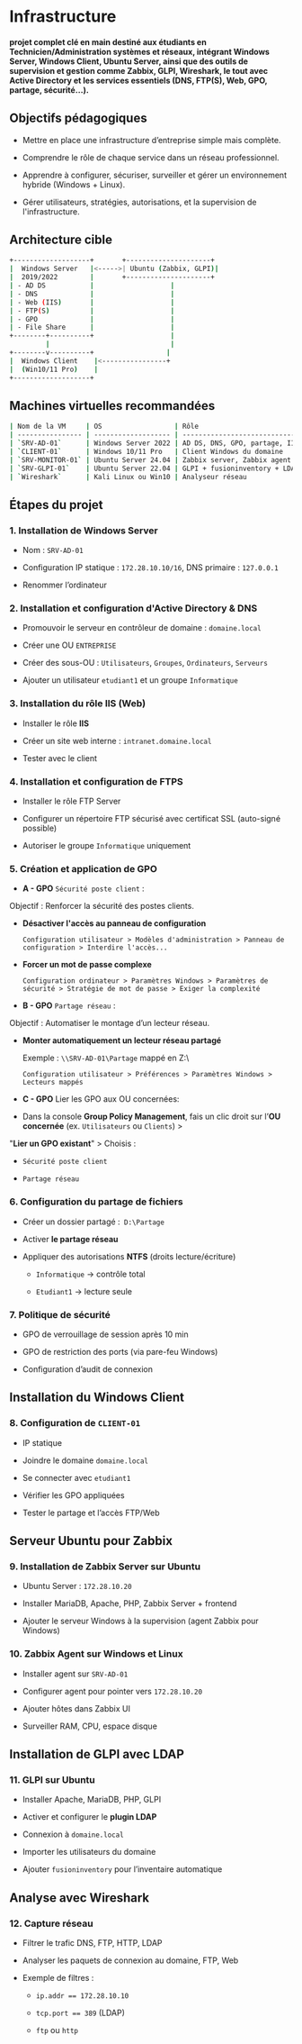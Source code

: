 # Infrastructure

#### projet complet clé en main destiné aux étudiants en Technicien/Administration systèmes et réseaux, intégrant Windows Server, Windows Client, Ubuntu Server, ainsi que des outils de supervision et gestion comme Zabbix, GLPI, Wireshark, le tout avec Active Directory et les services essentiels (DNS, FTP(S), Web, GPO, partage, sécurité…).

## Objectifs pédagogiques

- Mettre en place une infrastructure d’entreprise simple mais complète.

- Comprendre le rôle de chaque service dans un réseau professionnel.

- Apprendre à configurer, sécuriser, surveiller et gérer un environnement hybride (Windows + Linux).

- Gérer utilisateurs, stratégies, autorisations, et la supervision de l'infrastructure.

## Architecture cible

```sh
+-------------------+       +---------------------+
|  Windows Server   |<----->| Ubuntu (Zabbix, GLPI)|
|  2019/2022        |       +---------------------+
| - AD DS           |                   |
| - DNS             |                   |
| - Web (IIS)       |                   |
| - FTP(S)          |                   |
| - GPO             |                   |
| - File Share      |                   |
+--------+----------+                   |
         |                              |
+--------v----------+                  |
|  Windows Client    |<----------------+
|  (Win10/11 Pro)    |
+-------------------+
```

## Machines virtuelles recommandées

```sh
| Nom de la VM     | OS                  | Rôle                                  |
| ---------------- | ------------------- | ------------------------------------- |
| `SRV-AD-01`      | Windows Server 2022 | AD DS, DNS, GPO, partage, IIS, FTP(S) |
| `CLIENT-01`      | Windows 10/11 Pro   | Client Windows du domaine             |
| `SRV-MONITOR-01` | Ubuntu Server 24.04 | Zabbix server, Zabbix agent           |
| `SRV-GLPI-01`    | Ubuntu Server 22.04 | GLPI + fusioninventory + LDAP         |
| `Wireshark`      | Kali Linux ou Win10 | Analyseur réseau                      |
```

## Étapes du projet

### 1. Installation de Windows Server

- Nom : `SRV-AD-01`

- Configuration IP statique : `172.28.10.10/16`, DNS primaire : `127.0.0.1`

- Renommer l’ordinateur

### 2. Installation et configuration d'Active Directory & DNS

- Promouvoir le serveur en contrôleur de domaine : `domaine.local`

- Créer une OU `ENTREPRISE`

- Créer des sous-OU : `Utilisateurs`, `Groupes`, `Ordinateurs`, `Serveurs`

- Ajouter un utilisateur `etudiant1` et un groupe `Informatique`

### 3. Installation du rôle IIS (Web)

- Installer le rôle **IIS**

- Créer un site web interne : `intranet.domaine.local`

- Tester avec le client

### 4. Installation et configuration de FTPS

- Installer le rôle FTP Server

- Configurer un répertoire FTP sécurisé avec certificat SSL (auto-signé possible)

- Autoriser le groupe `Informatique` uniquement

### 5. Création et application de GPO

- **A - GPO** `Sécurité poste client` :

Objectif : Renforcer la sécurité des postes clients.

- **Désactiver l'accès au panneau de configuration**

  `Configuration utilisateur > Modèles d'administration > Panneau de configuration > Interdire l'accès...`

- **Forcer un mot de passe complexe**

  `Configuration ordinateur > Paramètres Windows > Paramètres de sécurité > Stratégie de mot de passe > Exiger la complexité`

- **B - GPO** `Partage réseau` :

Objectif : Automatiser le montage d’un lecteur réseau.

- **Monter automatiquement un lecteur réseau partagé**

  Exemple : `\\SRV-AD-01\Partage` mappé en Z:\

  `Configuration utilisateur > Préférences > Paramètres Windows > Lecteurs mappés`

- **C - GPO** Lier les GPO aux OU concernées:

- Dans la console **Group Policy Management**, fais un clic droit sur l’**OU concernée** (ex. `Utilisateurs` ou `Clients`) >

"**Lier un GPO existant**" > Choisis :

- `Sécurité poste client`

- `Partage réseau`

### 6. Configuration du partage de fichiers

- Créer un dossier partagé :` D:\Partage`

- Activer **le partage réseau**

- Appliquer des autorisations **NTFS** (droits lecture/écriture)

  - `Informatique` → contrôle total

  - `Etudiant1` → lecture seule

### 7. Politique de sécurité

- GPO de verrouillage de session après 10 min

- GPO de restriction des ports (via pare-feu Windows)

- Configuration d’audit de connexion

## Installation du Windows Client

### 8. Configuration de `CLIENT-01`

- IP statique

- Joindre le domaine `domaine.local`

- Se connecter avec `etudiant1`

- Vérifier les GPO appliquées

- Tester le partage et l’accès FTP/Web

## Serveur Ubuntu pour Zabbix

### 9. Installation de Zabbix Server sur Ubuntu

- Ubuntu Server : `172.28.10.20`

- Installer MariaDB, Apache, PHP, Zabbix Server + frontend

- Ajouter le serveur Windows à la supervision (agent Zabbix pour Windows)

### 10. Zabbix Agent sur Windows et Linux

- Installer agent sur `SRV-AD-01`

- Configurer agent pour pointer vers `172.28.10.20`

- Ajouter hôtes dans Zabbix UI

- Surveiller RAM, CPU, espace disque

## Installation de GLPI avec LDAP

### 11. GLPI sur Ubuntu

- Installer Apache, MariaDB, PHP, GLPI

- Activer et configurer le **plugin LDAP**

- Connexion à `domaine.local`

- Importer les utilisateurs du domaine

- Ajouter `fusioninventory` pour l’inventaire automatique

## Analyse avec Wireshark

### 12. Capture réseau

- Filtrer le trafic DNS, FTP, HTTP, LDAP

- Analyser les paquets de connexion au domaine, FTP, Web

- Exemple de filtres :

  - `ip.addr == 172.28.10.10`

  - `tcp.port == 389` (LDAP)

  - `ftp` ou `http`
